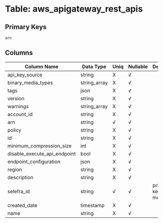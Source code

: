# Table: aws_apigateway_rest_apis

## Primary Keys 

```
arn
```


## Columns 

|  Column Name   |  Data Type  | Uniq | Nullable | Description | 
|  ----  | ----  | ----  | ----  | ---- | 
| api_key_source | string | X | √ |  | 
| binary_media_types | string_array | X | √ |  | 
| tags | json | X | √ |  | 
| version | string | X | √ |  | 
| warnings | string_array | X | √ |  | 
| account_id | string | X | √ |  | 
| arn | string | √ | √ |  | 
| policy | string | X | √ |  | 
| id | string | X | √ |  | 
| minimum_compression_size | int | X | √ |  | 
| disable_execute_api_endpoint | bool | X | √ |  | 
| endpoint_configuration | json | X | √ |  | 
| region | string | X | √ |  | 
| description | string | X | √ |  | 
| selefra_id | string | √ | √ | primary keys value md5 | 
| created_date | timestamp | X | √ |  | 
| name | string | X | √ |  | 



